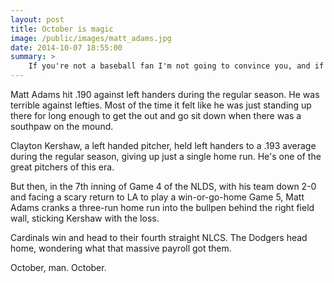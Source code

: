 ```yaml
---
layout: post
title: October is magic
image: /public/images/matt_adams.jpg
date: 2014-10-07 18:55:00
summary: >
    If you're not a baseball fan I'm not going to convince you, and if you are then you already know, but man... October is magic, isn't it?
---
```


Matt Adams hit .190 against left handers during the regular season. He was terrible against lefties. Most of the time it felt like he was just standing up there for long enough to get the out and go sit down when there was a southpaw on the mound.

Clayton Kershaw, a left handed pitcher, held left handers to a .193 average during the regular season, giving up just a single home run. He's one of the great pitchers of this era.

But then, in the 7th inning of Game 4 of the NLDS, with his team down 2-0 and facing a scary return to LA to play a win-or-go-home Game 5, Matt Adams cranks a three-run home run into the bullpen behind the right field wall, sticking Kershaw with the loss.

Cardinals win and head to their fourth straight NLCS. The Dodgers head home, wondering what that massive payroll got them.

October, man. October.
